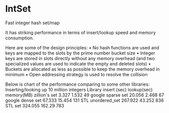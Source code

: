 IntSet
======
Fast integer hash set/map

It has striking performance in terms of insert/lookup speed and memory consumption.

Here are some of the design principles:
•	No hash functions are used and keys are mapped to the slots by the prime number bucket size 
•	Integer keys are stored in slots directly without any memory overhead (and two specialized values are used to indicate the empty and deleted slots)
•	Buckets are allocated as less as possible to keep the memory overhead in minimum
•	Open addressing strategy is used to resolve the collision

Below is chart of the performance comparing to some other libraries:
Inserting/looking up 10 million integers
Library	          insert (sec)	  lookup(sec)	memory(MB)
zillion's set     3.327	          1.532	      49
google sparse set 20.056	        2.468	      67
google dense set  67.333          15.454      131
STL unordered_set 267.922         43.252      836
STL set           324.055         162.29      783
